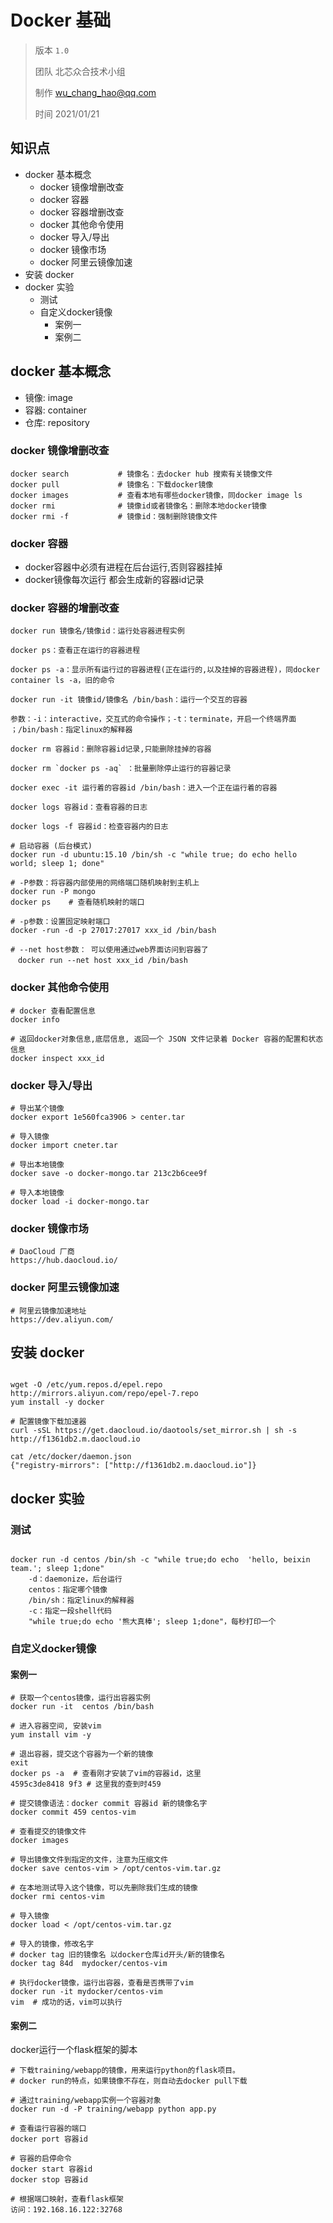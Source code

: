 

# Docker 基础

 

> 版本 `1.0`
>
> 团队 北芯众合技术小组
>
> 制作 <wu_chang_hao@qq.com>
>
> 时间 2021/01/21



## 知识点

- docker 基本概念
  - docker 镜像增删改查
  - docker 容器
  - docker 容器增删改查
  - docker 其他命令使用
  - docker 导入/导出
  - docker 镜像市场
  - docker 阿里云镜像加速
- 安装 docker
- docker 实验
  - 测试
  - 自定义docker镜像
    - 案例一
    - 案例二




## docker 基本概念
- 镜像: image
- 容器: container
- 仓库: repository



### docker 镜像增删改查

```shell
docker search 			# 镜像名：去docker hub 搜索有关镜像文件
docker pull 			# 镜像名：下载docker镜像
docker images			# 查看本地有哪些docker镜像，同docker image ls
docker rmi 				# 镜像id或者镜像名：删除本地docker镜像
docker rmi -f 			# 镜像id：强制删除镜像文件
```



### docker 容器

- docker容器中必须有进程在后台运行,否则容器挂掉
- docker镜像每次运行 都会生成新的容器id记录



### docker 容器的增删改查

```shell
docker run 镜像名/镜像id：运行处容器进程实例

docker ps：查看正在运行的容器进程

docker ps -a：显示所有运行过的容器进程(正在运行的,以及挂掉的容器进程)，同docker container ls -a，旧的命令

docker run -it 镜像id/镜像名 /bin/bash：运行一个交互的容器

参数：-i：interactive，交互式的命令操作；-t：terminate，开启一个终端界面 ；/bin/bash：指定linux的解释器

docker rm 容器id：删除容器id记录,只能删除挂掉的容器

docker rm `docker ps -aq` ：批量删除停止运行的容器记录

docker exec -it 运行着的容器id /bin/bash：进入一个正在运行着的容器

docker logs 容器id：查看容器的日志

docker logs -f 容器id：检查容器内的日志

# 启动容器 (后台模式)
docker run -d ubuntu:15.10 /bin/sh -c "while true; do echo hello world; sleep 1; done"

# -P参数：将容器内部使用的网络端口随机映射到主机上
docker run -P mongo
docker ps    # 查看随机映射的端口

# -p参数：设置固定映射端口
docker -run -d -p 27017:27017 xxx_id /bin/bash

# --net host参数： 可以使用通过web界面访问到容器了
　docker run --net host xxx_id /bin/bash

```



### docker 其他命令使用

```shell
# docker 查看配置信息
docker info

# 返回docker对象信息,底层信息, 返回一个 JSON 文件记录着 Docker 容器的配置和状态信息
docker inspect xxx_id

```



### docker 导入/导出

```shell
# 导出某个镜像
docker export 1e560fca3906 > center.tar

# 导入镜像
docker import cneter.tar

# 导出本地镜像
docker save -o docker-mongo.tar 213c2b6cee9f

# 导入本地镜像
docker load -i docker-mongo.tar
```



### docker 镜像市场

```
# DaoCloud 厂商
https://hub.daocloud.io/
```



### docker 阿里云镜像加速

```shell
# 阿里云镜像加速地址
https://dev.aliyun.com/
```



## 安装 docker

```SHELL

wget -O /etc/yum.repos.d/epel.repo http://mirrors.aliyun.com/repo/epel-7.repo
yum install -y docker

# 配置镜像下载加速器
curl -sSL https://get.daocloud.io/daotools/set_mirror.sh | sh -s http://f1361db2.m.daocloud.io

cat /etc/docker/daemon.json
{"registry-mirrors": ["http://f1361db2.m.daocloud.io"]}

```



## docker 实验    

### 测试

```shell

docker run -d centos /bin/sh -c "while true;do echo  'hello, beixin team.'; sleep 1;done"
    -d：daemonize，后台运行
    centos：指定哪个镜像
    /bin/sh：指定linux的解释器
    -c：指定一段shell代码
    "while true;do echo '熊大真棒'; sleep 1;done"，每秒打印一个

```



### 自定义docker镜像

#### 案例一
```shell
# 获取一个centos镜像，运行出容器实例
docker run -it  centos /bin/bash

# 进入容器空间, 安装vim
yum install vim -y

# 退出容器，提交这个容器为一个新的镜像
exit
docker ps -a  # 查看刚才安装了vim的容器id，这里
4595c3de8418 9f3 # 这里我的查到时459

# 提交镜像语法：docker commit 容器id 新的镜像名字
docker commit 459 centos-vim

# 查看提交的镜像文件
docker images

# 导出镜像文件到指定的文件，注意为压缩文件
docker save centos-vim > /opt/centos-vim.tar.gz

# 在本地测试导入这个镜像，可以先删除我们生成的镜像
docker rmi centos-vim

# 导入镜像
docker load < /opt/centos-vim.tar.gz

# 导入的镜像，修改名字
# docker tag 旧的镜像名 以docker仓库id开头/新的镜像名
docker tag 84d  mydocker/centos-vim

# 执行docker镜像，运行出容器，查看是否携带了vim
docker run -it mydocker/centos-vim
vim  # 成功的话，vim可以执行

```



#### 案例二

 docker运行一个flask框架的脚本

```shell
# 下载training/webapp的镜像，用来运行python的flask项目。
# docker run的特点，如果镜像不存在，则自动去docker pull下载

# 通过training/webapp实例一个容器对象
docker run -d -P training/webapp python app.py

# 查看运行容器的端口
docker port 容器id

# 容器的启停命令
docker start 容器id
docker stop 容器id

# 根据端口映射，查看flask框架
访问：192.168.16.122:32768

```


